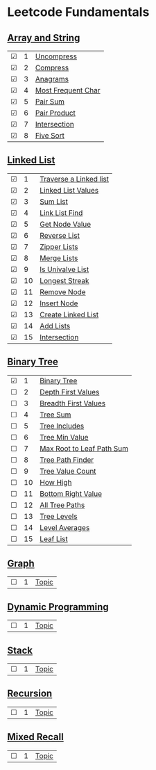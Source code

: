 # Leetcode Fundamentals

## [Array and String](./arrayandstring)
|     |       |          |        
| --- | --- | -------- |
| &#9745; | 1 |[Uncompress](./arrayandstring/1-uncompress.js) |
| &#9745; | 2 |[Compress](./arrayandstring/2-compress.js) |
| &#9745; | 3 |[Anagrams](./arrayandstring/3-anagrams.js) |
| &#9745; | 4 |[Most Frequent Char](./arrayandstring/4-most-frequent-char.js) |
| &#9745; | 5 |[Pair Sum](./arrayandstring/5-pair-sum.js) |
| &#9745; | 6 |[Pair Product](./arrayandstring/6-pair-product.js) |
| &#9745; | 7 |[Intersection](./arrayandstring/7-intersection.js) |
| &#9745; | 8 |[Five Sort](./arrayandstring/8-five-sort.js) |

## [Linked List](./linkedlist)
|     |       |          |        
| --- | --- | -------- |
| &#9745; | 1 |[Traverse a Linked list](./linkedlist/1-traverse-a-linked-list.js) |
| &#9745; | 2 |[Linked List Values](./linkedlist/2-linked-list-values.js) |
| &#9745; | 3 |[Sum List](./linkedlist/3-sum-values.js)|
| &#9745; | 4 |[Link List Find](./linkedlist/4-linked-list-find.js)|
| &#9745; | 5 |[Get Node Value](./linkedlist/5-get-node-value.js)|
| &#9745; | 6 |[Reverse List](./linkedlist/6-reverse-list.js)| 
| &#9745; | 7 |[Zipper Lists](./linkedlist/7-zipper-lists.js)| 
| &#9745; | 8 |[Merge Lists](./linkedlist/8-merge-lists.js)| 
| &#9745; | 9 |[Is Univalve List](./linkedlist/9-is-univalue-list.js)| 
| &#9745; | 10 |[Longest Streak](./linkedlist/10-longest-streak.js)| 
| &#9745; | 11 |[Remove Node](./linkedlist/11-remove-node.js)| 
| &#9745; | 12 |[Insert Node](./linkedlist/12-insert-node.js)| 
| &#9745; | 13 |[Create Linked List](./linkedlist/13-create-linked-list.js)|  
| &#9745; | 14 |[Add Lists](./linkedlist/14-add-lists)| 
| &#9745; | 15 |[Intersection](./linkedlist/15-intersection.js)| 


## [Binary Tree](./binarytree)
|     |       |          |        
| --- | --- | -------- |
| &#9745; | 1 |[Binary Tree](./binarytree/1-binary-tree.js.js) |
| &#9744; | 2 |[Depth First Values](./binarytree/2-depth-first-values.js) |
| &#9744; | 3 |[Breadth First Values](./binarytree/3-breadth-first-values.js) |
| &#9744; | 4 |[Tree Sum](./binarytree/4-tree-sum.js) |
| &#9744; | 5 |[Tree Includes](./binarytree/5-tree-includes.js) |
| &#9744; | 6 |[Tree Min Value](./binarytree/6-tree-min-value.js) |
| &#9744; | 7 |[Max Root to Leaf Path Sum](./binarytree/7-max-root-to-leaf-path-sum.js) |
| &#9744; | 8 |[Tree Path Finder](./binarytree/8-tree-path-finder.js) |
| &#9744; | 9 |[Tree Value Count](./binarytree/9-tree-value-count.js) |
| &#9744; | 10 |[How High](./binarytree/10-how-high.js) |
| &#9744; | 11 |[Bottom Right Value](./binarytree/11-bottom-right-value.js) |
| &#9744; | 12 |[All Tree Paths](./binarytree/12-all-tree-paths.js) |
| &#9744; | 13 |[Tree Levels](./binarytree/13-tree-levels.js) |
| &#9744; | 14 |[Level Averages](./binarytree/14-level-averages.js) |
| &#9744; | 15 |[Leaf List](./binarytree/15-leaf-list.js) |

## [Graph](./graph)
|     |       |          |        
| --- | --- | -------- |
| &#9744; | 1 |[Topic](./graph/1.js) |

## [Dynamic Programming](./dynamicprogramming)
|     |       |          |        
| --- | --- | -------- |
| &#9744; | 1 |[Topic](./dynamicprogramming/1.js) |

## [Stack](./stack)
|     |       |          |        
| --- | --- | -------- |
| &#9744; | 1 |[Topic](./stack/1.js) |

## [Recursion](./recursion)
|     |       |          |        
| --- | --- | -------- |
| &#9744; | 1 |[Topic](./recursion/1.js) |

## [Mixed Recall](./mixedrecall)
|     |       |          |        
| --- | --- | -------- |
| &#9744; | 1 |[Topic](./mixedrecall/1.js) |











